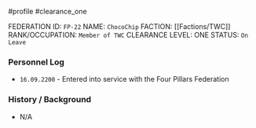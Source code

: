 #profile #clearance_one 

FEDERATION ID: `FP-22`
NAME: `ChocoChip`
FACTION: [[Factions/TWC]]
RANK/OCCUPATION: `Member of TWC`
CLEARANCE LEVEL: ONE
STATUS: `On Leave`

### Personnel Log
- `16.09.2200` - Entered into service with the Four Pillars Federation

### History / Background
- N/A
